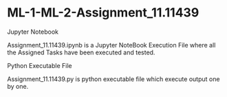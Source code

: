 # ML-1-ML-2-Assignment_11.11439

Jupyter Notebook

Assignment_11.11439.ipynb is a Jupyter NoteBook Execution File where all the Assigned Tasks have been executed and tested.

Python Executable File

Assignment_11.11439.py is python executable file which execute output one by one.
